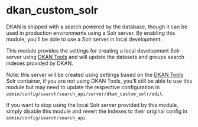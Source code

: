 # dkan_custom_solr
DKAN is shipped with a search powered by the database, though it can be used in production environments using a Solr server. By enabling this module, you'll be able to use a Solr server in local development.

This module provides the settings for creating a local development Solr server using [DKAN Tools](https://github.com/GetDKAN/dkan-tools) and will update the datasets and groups search indexes provided by DKAN.

Note: this server will be created using settings based on the [DKAN Tools](https://github.com/GetDKAN/dkan-tools) Solr container, if you are not using DKAN Tools, you'll still be able to use this module but may need to update the respective configuration in `admin/config/search/search_api/server/dkan_custom_solr/edit`.

If you want to stop using the local Solr server provided by this module, simply disable this module and revert the indexes to their original config in `admin/config/search/search_api`.
